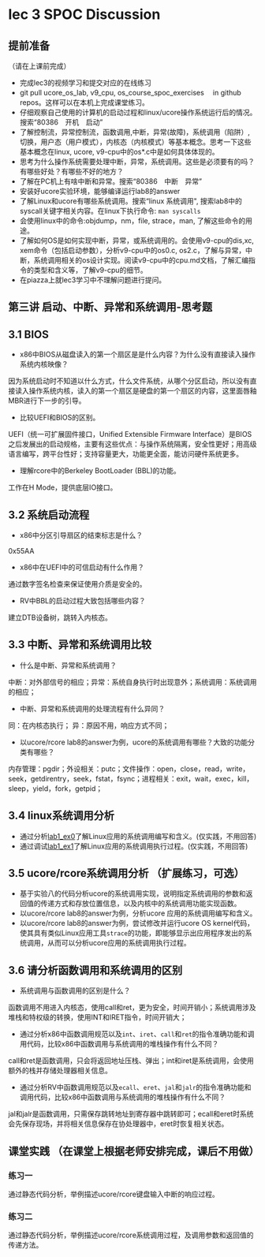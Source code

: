 # lec 3 SPOC Discussion

## **提前准备**
（请在上课前完成）


 - 完成lec3的视频学习和提交对应的在线练习
 - git pull ucore_os_lab, v9_cpu, os_course_spoc_exercises  　in github repos。这样可以在本机上完成课堂练习。
 - 仔细观察自己使用的计算机的启动过程和linux/ucore操作系统运行后的情况。搜索“80386　开机　启动”
 - 了解控制流，异常控制流，函数调用,中断，异常(故障)，系统调用（陷阱）,切换，用户态（用户模式），内核态（内核模式）等基本概念。思考一下这些基本概念在linux, ucore, v9-cpu中的os*.c中是如何具体体现的。
 - 思考为什么操作系统需要处理中断，异常，系统调用。这些是必须要有的吗？有哪些好处？有哪些不好的地方？
 - 了解在PC机上有啥中断和异常。搜索“80386　中断　异常”
 - 安装好ucore实验环境，能够编译运行lab8的answer
 - 了解Linux和ucore有哪些系统调用。搜索“linux 系统调用", 搜索lab8中的syscall关键字相关内容。在linux下执行命令: ```man syscalls```
 - 会使用linux中的命令:objdump，nm，file, strace，man, 了解这些命令的用途。
 - 了解如何OS是如何实现中断，异常，或系统调用的。会使用v9-cpu的dis,xc, xem命令（包括启动参数），分析v9-cpu中的os0.c, os2.c，了解与异常，中断，系统调用相关的os设计实现。阅读v9-cpu中的cpu.md文档，了解汇编指令的类型和含义等，了解v9-cpu的细节。
 - 在piazza上就lec3学习中不理解问题进行提问。

## 第三讲 启动、中断、异常和系统调用-思考题

## 3.1 BIOS
-  x86中BIOS从磁盘读入的第一个扇区是是什么内容？为什么没有直接读入操作系统内核映像？

因为系统启动时不知道以什么方式，什么文件系统，从哪个分区启动，所以没有直接读入操作系统内核，读入的第一个扇区是硬盘的第一个扇区的内容，这里面唇釉MBR进行下一步的引导。

- 比较UEFI和BIOS的区别。

UEFI（统一可扩展固件接口，Unified Extensible Firmware Interface）是BIOS之后发展出的启动规格，主要有这些优点：与操作系统隔离，安全性更好；用高级语言编写，跨平台性好；支持容量更大，功能更全面，能访问硬件系统更多。

- 理解rcore中的Berkeley BootLoader (BBL)的功能。

工作在H Mode，提供底层IO接口。

## 3.2 系统启动流程

- x86中分区引导扇区的结束标志是什么？

0x55AA

- x86中在UEFI中的可信启动有什么作用？

通过数字签名检查来保证使用介质是安全的。

- RV中BBL的启动过程大致包括哪些内容？

建立DTB设备树，跳转入内核态。

## 3.3 中断、异常和系统调用比较
- 什么是中断、异常和系统调用？

中断：对外部信号的相应；异常：系统自身执行时出现意外；系统调用：系统调用的相应；

-  中断、异常和系统调用的处理流程有什么异同？

同：在内核态执行；
异：原因不用，响应方式不同；

- 以ucore/rcore lab8的answer为例，ucore的系统调用有哪些？大致的功能分类有哪些？

内存管理：pgdir；外设相关：putc；文件操作：open，close，read，write，seek，getdirentry，seek，fstat，fsync；进程相关：exit，wait，exec，kill，sleep，yield，fork，getpid；

## 3.4 linux系统调用分析
- 通过分析[lab1_ex0](https://github.com/chyyuu/ucore_lab/blob/master/related_info/lab1/lab1-ex0.md)了解Linux应用的系统调用编写和含义。(仅实践，不用回答)
- 通过调试[lab1_ex1](https://github.com/chyyuu/ucore_lab/blob/master/related_info/lab1/lab1-ex1.md)了解Linux应用的系统调用执行过程。(仅实践，不用回答)


## 3.5 ucore/rcore系统调用分析 （扩展练习，可选）
-  基于实验八的代码分析ucore的系统调用实现，说明指定系统调用的参数和返回值的传递方式和存放位置信息，以及内核中的系统调用功能实现函数。
- 以ucore/rcore lab8的answer为例，分析ucore 应用的系统调用编写和含义。
- 以ucore/rcore lab8的answer为例，尝试修改并运行ucore OS kernel代码，使其具有类似Linux应用工具`strace`的功能，即能够显示出应用程序发出的系统调用，从而可以分析ucore应用的系统调用执行过程。

 
## 3.6 请分析函数调用和系统调用的区别
- 系统调用与函数调用的区别是什么？

函数调用不用进入内核态，使用call和ret，更为安全，时间开销小；系统调用涉及堆栈和特权级的转换，使用INT和IRET指令，时间开销大；

- 通过分析x86中函数调用规范以及`int`、`iret`、`call`和`ret`的指令准确功能和调用代码，比较x86中函数调用与系统调用的堆栈操作有什么不同？

call和ret是函数调用，只会将返回地址压栈、弹出；int和iret是系统调用，会使用额外的栈并存储处理器相关信息。

- 通过分析RV中函数调用规范以及`ecall`、`eret`、`jal`和`jalr`的指令准确功能和调用代码，比较x86中函数调用与系统调用的堆栈操作有什么不同？

jal和jalr是函数调用，只需保存跳转地址到寄存器中跳转即可；ecall和eret时系统会先保存现场，并将相关信息保存在协处理器中，eret时恢复相关状态。


## 课堂实践 （在课堂上根据老师安排完成，课后不用做）
### 练习一
通过静态代码分析，举例描述ucore/rcore键盘输入中断的响应过程。

### 练习二
通过静态代码分析，举例描述ucore/rcore系统调用过程，及调用参数和返回值的传递方法。
